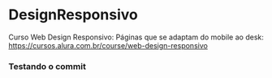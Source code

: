 # DesignResponsivo
Curso Web Design Responsivo: Páginas que se adaptam do mobile ao desk: https://cursos.alura.com.br/course/web-design-responsivo


### Testando o commit